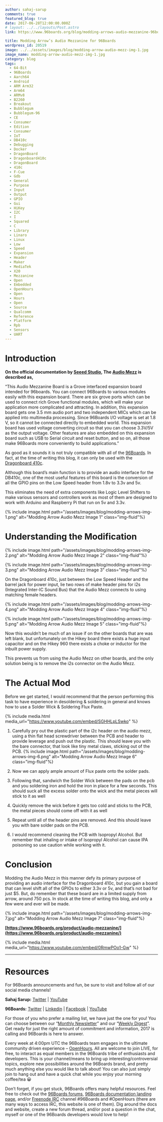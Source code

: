 ```yaml
---
author: sahaj-sarup
comments: true
featured_blog: true
date: 2017-06-28T12:00:00.000Z
# layout: ../../layouts/Post.astro
link: https://www.96boards.org/blog/modding-arrows-audio-mezzanine-96boards/

title: Modding Arrow’s Audio Mezzanine for 96Boards
wordpress_id: 20519
image: ../../assets/images/blog/modding-arrow-audio-mezz-img-1.jpg
image_name: modding-arrow-audio-mezz-img-1.jpg
category: blog
tags:
  - 64-Bit
  - 96Boards
  - Aarch64
  - Android
  - ARM Arm32
  - Arm64
  - ARMv8
  - B2260
  - Breakout
  - Bubblegum
  - Bubblegum-96
  - CE
  - Consumer
  - Edition
  - Consumer
  - IoT
  - DB410c
  - Debugging
  - Docker
  - DragonBoard
  - Dragonboard410c
  - DragonBoard
  - 410c
  - F-Cue
  - Gdb
  - General
  - Purpose
  - Input
  - Output
  - GPIO
  - Gui
  - HiKey
  - I2C
  - I
  - Squared
  - C
  - Library
  - Linaro
  - Linux
  - Low
  - Speed
  - Expansion
  - Header
  - Maker
  - MediaTek
  - X20
  - Mezzanine
  - Open
  - Embedded
  - OpenHours
  - Open
  - Hours
  - Open
  - Source
  - Qualcomm
  - Reference
  - Platform
  - Rpb
  - Sensors
  - UART
---
```


# **Introduction**

**On the official documentation by [Seeed Studio](https://www.seeedstudio.com/), The [Audio Mezz](https://www.96boards.org/product/audio-mezzanine/) is described as,**

“This Audio Mezzanine Board is a Grove interfaced expansion board intended for 96boards. You can connect 96Boards to various modules easily with this expansion board. There are six grove ports which can be used to connect rich Grove functional modules, which will make your application more complicated and attracting. In addition, this expansion board gets one 3.5 mm audio port and two independent MICs which can be applied into multimedia processing. Since 96Boards I/O voltage is set at 1.8 V, so it cannot be connected directly to embedded world. This expansion board has used voltage converting circuit so that you can choose 3.3V/5V as the output voltage. Other features are also embedded on this expansion board such as USB to Serial circuit and reset button, and so on, all those make 96Boards more conveniently to build applications.”

As good as it sounds it is not truly compatible with all of the [96Boards](/products/ce/). In fact, at the time of writing this blog, it can only be used with the [Dragonboard 410c](/product/dragonboard410c/).

Although this board’s main function is to provide an audio interface for the DB410c, one of the most useful features of this board is the conversion of all the GPIO pins on the Low Speed header from 1.8v to 3.3v and 5v.

This eliminates the need of extra components like Logic Level Shifters to make various sensors and controllers work as most of them are designed to work with Arduino and Raspberry Pi that run on 5v and 3.3v.

{% include image.html path="/assets/images/blog/modding-arrows-img-1.png" alt="Modding Arrow Audio Mezz Image 1" class="img-fluid"%}

# **Understanding the Modification**

{% include image.html path="/assets/images/blog/modding-arrows-img-2.png" alt="Modding Arrow Audio Mezz Image 2" class="img-fluid"%}

{% include image.html path="/assets/images/blog/modding-arrows-img-3.png" alt="Modding Arrow Audio Mezz Image 3" class="img-fluid"%}

On the Dragonboard 410c, just between the Low Speed Header and the barrel jack for power input, lie two rows of make header pins for i2s (Integrated Inter-IC Sound Bus) that the Audio Mezz connects to using matching female headers.

{% include image.html path="/assets/images/blog/modding-arrows-img-4.png" alt="Modding Arrow Audio Mezz Image 4" class="img-fluid"%}

{% include image.html path="/assets/images/blog/modding-arrows-img-5.png" alt="Modding Arrow Audio Mezz Image 5" class="img-fluid"%}

Now this wouldn’t be much of an issue if on the other boards that are was left blank, but unfortunately on the Hikey board there exists a huge input capacitor and on the Hikey 960 there exists a choke or inductor for the inbuilt power supply.

This prevents us from using the Audio Mezz on other boards, and the only solution being is to remove the i2s connector on the Audio Mezz.

# **The Actual Mod**

Before we get started, I would recommend that the person performing this task to have experience in desoldering & soldering in general and knows how to use a Solder Wick & Soldering Flux Paste.

{% include media.html media_url="https://www.youtube.com/embed/SGHHLpLSwko" %}

1.  Carefully pry out the plastic part of the i2c header on the audio mezz, using a thin flat head screwdriver between the PCB and header to provide leverage and push out the plastic.
    This should leave you with the bare connector, that look like tiny metal claws, sticking out of the PCB.
    {% include image.html path="/assets/images/blog/modding-arrows-img-6.png" alt="Modding Arrow Audio Mezz Image 6" class="img-fluid"%}

2.  Now we can apply ample amount of Flux paste onto the solder pads.
3.  Following that, sandwich the Solder Wick between the pads on the pcb and you soldering iron and hold the iron in place for a few seconds. This should suck all the excess solder onto the wick and the metal pieces will stick to it as well
4.  Quickly remove the wick before it gets too cold and sticks to the PCB, the metal pieces should come off with it as well
5.  Repeat until all of the header pins are removed. And this should leave you with bare solder pads on the PCB.
6.  I would recommend cleaning the PCB with Isopropyl Alcohol. But remember that inhaling or intake of Isopropyl Alcohol can cause IPA poisoning so use caution while working with it.

# **Conclusion**

Modding the Audio Mezz in this manner defy its primary purpose of providing an audio interface for the Dragonboard 410c, but you gain a board that can level shift all of the GPIOs to either 3.3v or 5v, and that’s not bad for just $5.
But, do remember that these board are in a limited supply from arrow, around 750 pcs. In stock at the time of writing this blog, and only a few were and ever will be made.

{% include image.html path="/assets/images/blog/modding-arrows-img-7.jpg" alt="Modding Arrow Audio Mezz Image 7" class="img-fluid"%}

**[https://www.96boards.org/product/audio-mezzanine/](https://www.96boards.org/product/audio-mezzanine/)**

{% include media.html media_url="https://www.youtube.com/embed/0RmwPOo1-Gw" %}

---

# Resources

For 96Boards announcements and fun, be sure to visit and follow all of our social media channels!

**Sahaj Sarup:** [Twitter](https://twitter.com/sahajsarup) &#124; [YouTube](https://www.youtube.com/user/sahajsarup)

**96Boards:** [Twitter](https://twitter.com/96Boards) &#124; [Linkedin](https://www.linkedin.com/company/6637095?trk=tyah&trkInfo=clickedVertical%3Ashowcase%2CclickedEntityId%3A6637095%2Cidx%3A1-1-1%2CtarId%3A1483603913878%2Ctas%3A96boards) &#124; [Facebook](https://www.facebook.com/96Boards/) &#124; [YouTube](https://www.youtube.com/c/96boards)

For those of you who prefer a mailing list, we have just the one for you! You can choose between our “[Monthly Newsletter](/digest/)” and our “[Weekly Digest](/digest/)”. Get ready for just the right amount of commitment and information, 2017 is calling and 96Boards is here to answer.

Every week at 4:00pm UTC the 96Boards team engages in the ultimate community driven experience – [OpenHours](/). All are welcome to join LIVE, for free, to interact as equal members in the 96Boards tribe of enthusiasts and developers. This is your channel/means to bring up interesting/controversial topics, explore new possibilities around the 96Boards brand, and pretty much anything else you would like to talk about! You can also just simply join to hang out and have a quick chat while you enjoy your morning coffee/tea 😀

Don’t forget, if you get stuck, 96Boards offers many helpful resources. Feel free to check out the [96Boards forums](https://discuss.96boards.org/), [96Boards documentation landing page](https://github.com/96boards/documentation/), and/or [Freenode IRC](http://webchat.freenode.net/?channels=%2396boards) channel #96Boards and #OpenHours (there are many ways to access IRC, this website is one of them). Dig around the docs and website, create a new forum thread, and/or post a question in the chat, myself or one of the 96Boards developers would love to help!
